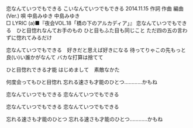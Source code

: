 恋なんていつでもできる
こいなんていつでもできる
2014.11.15
作詞  作曲  編曲 (Ver.)   唄
中島みゆき   中島みゆき        
□ LYRIC (a)■『夜会VOL.18「橋の下のアルカディア」』
恋なんていつでもできる　ひと目惚れなんてお手のもの
ひと目もふた目も同じこと
ただ四の五の言わずに惚れてみるだけ

恋なんていつでもできる　好きだと思えば好きになる
待ってりゃこの先もっと良(い)い誰かがなんて
バカな打算は捨てて

ひと目惚れできる才能
はじめまして　素敵なかた

何度会ってもひと目惚れ
忘れる速さも才能のひとつ…………かもね

恋なんていつでもできる
恋なんていつでもできる

恋なんていつでもできる
恋なんていつでもできる

忘れる速さも才能のひとつ
忘れる速さも才能のひとつ…………かもね